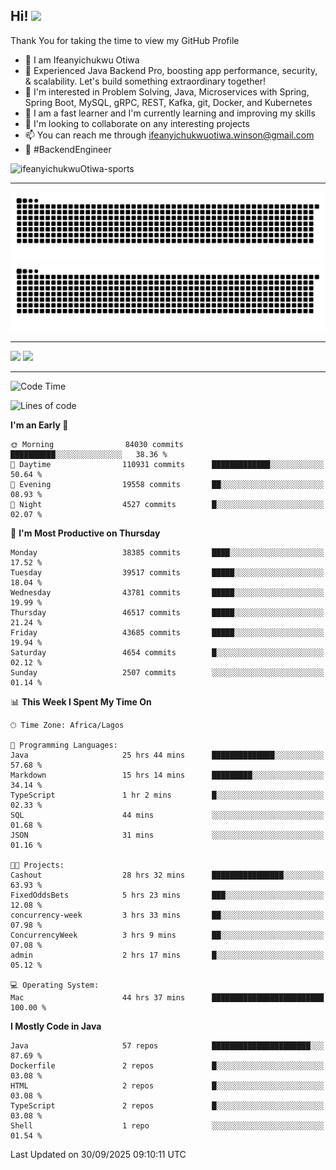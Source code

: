 <!-- BLOG-POST-LIST:START --><!-- BLOG-POST-LIST:END -->

## Hi! <img src="https://media.giphy.com/media/hvRJCLFzcasrR4ia7z/giphy.gif" width="4%"> 

Thank You for taking the time to view my GitHub Profile

- 👋 I am Ifeanyichukwu Otiwa
- 🚀 Experienced Java Backend Pro, boosting app performance, security, & scalability. Let's build something extraordinary together!
- 👀 I'm interested in Problem Solving, Java, Microservices with Spring, Spring Boot, MySQL, gRPC, REST, Kafka, git, Docker, and Kubernetes
- 🌱 I am a fast learner and I'm currently learning and improving my skills
- 💞️ I'm looking to collaborate on any interesting projects
- 📫 You can reach me through ifeanyichukwuotiwa.winson@gmail.com
- 🚀 #BackendEngineer

<p align="left" marginTop="10px"> <img src="https://komarev.com/ghpvc/?username=ifeanyichukwuOtiwa-sports&label=Profile%20views&color=0e75b6&style=for-the-badge" alt="ifeanyichukwuOtiwa-sports" /> </p>

***

<!--🐍📈SNAKEGRAPH / 🌐WEBSITE: https://github.com/Platane/snk -->
![github contribution grid snake animation](https://raw.githubusercontent.com/ifeanyichukwuOtiwa-sports/ifeanyichukwuOtiwa-sports/output/github-contribution-grid-snake-dark.svg#gh-dark-mode-only)![github contribution grid snake animation](https://raw.githubusercontent.com/ifeanyichukwuOtiwa-sports/ifeanyichukwuOtiwa-sports/output/github-contribution-grid-snake.svg#gh-light-mode-only)

***

<p float="left">
  <img float="left" src="https://github-readme-stats.vercel.app/api?username=ifeanyichukwuOtiwa-sports&count_private=true&include_all_commits=true&theme=react&show_icons=true" />
  <img float="right" src="https://github-readme-stats.vercel.app/api/top-langs/?username=ifeanyichukwuOtiwa-sports&layout=compact&show_icons=true&theme=react" /> 
</p>

***



<!--START_SECTION:waka-->
![Code Time](http://img.shields.io/badge/Code%20Time-4%2C285%20hrs%2021%20mins-blue)

![Lines of code](https://img.shields.io/badge/From%20Hello%20World%20I%27ve%20Written-62.3%20million%20lines%20of%20code-blue)

**I'm an Early 🐤** 

```text
🌞 Morning                84030 commits       ██████████░░░░░░░░░░░░░░░   38.36 % 
🌆 Daytime                110931 commits      █████████████░░░░░░░░░░░░   50.64 % 
🌃 Evening                19558 commits       ██░░░░░░░░░░░░░░░░░░░░░░░   08.93 % 
🌙 Night                  4527 commits        █░░░░░░░░░░░░░░░░░░░░░░░░   02.07 % 
```
📅 **I'm Most Productive on Thursday** 

```text
Monday                   38385 commits       ████░░░░░░░░░░░░░░░░░░░░░   17.52 % 
Tuesday                  39517 commits       █████░░░░░░░░░░░░░░░░░░░░   18.04 % 
Wednesday                43781 commits       █████░░░░░░░░░░░░░░░░░░░░   19.99 % 
Thursday                 46517 commits       █████░░░░░░░░░░░░░░░░░░░░   21.24 % 
Friday                   43685 commits       █████░░░░░░░░░░░░░░░░░░░░   19.94 % 
Saturday                 4654 commits        █░░░░░░░░░░░░░░░░░░░░░░░░   02.12 % 
Sunday                   2507 commits        ░░░░░░░░░░░░░░░░░░░░░░░░░   01.14 % 
```


📊 **This Week I Spent My Time On** 

```text
🕑︎ Time Zone: Africa/Lagos

💬 Programming Languages: 
Java                     25 hrs 44 mins      ██████████████░░░░░░░░░░░   57.68 % 
Markdown                 15 hrs 14 mins      █████████░░░░░░░░░░░░░░░░   34.14 % 
TypeScript               1 hr 2 mins         █░░░░░░░░░░░░░░░░░░░░░░░░   02.33 % 
SQL                      44 mins             ░░░░░░░░░░░░░░░░░░░░░░░░░   01.68 % 
JSON                     31 mins             ░░░░░░░░░░░░░░░░░░░░░░░░░   01.16 % 

🐱‍💻 Projects: 
Cashout                  28 hrs 32 mins      ████████████████░░░░░░░░░   63.93 % 
FixedOddsBets            5 hrs 23 mins       ███░░░░░░░░░░░░░░░░░░░░░░   12.08 % 
concurrency-week         3 hrs 33 mins       ██░░░░░░░░░░░░░░░░░░░░░░░   07.98 % 
ConcurrencyWeek          3 hrs 9 mins        ██░░░░░░░░░░░░░░░░░░░░░░░   07.08 % 
admin                    2 hrs 17 mins       █░░░░░░░░░░░░░░░░░░░░░░░░   05.12 % 

💻 Operating System: 
Mac                      44 hrs 37 mins      █████████████████████████   100.00 % 
```

**I Mostly Code in Java** 

```text
Java                     57 repos            ██████████████████████░░░   87.69 % 
Dockerfile               2 repos             █░░░░░░░░░░░░░░░░░░░░░░░░   03.08 % 
HTML                     2 repos             █░░░░░░░░░░░░░░░░░░░░░░░░   03.08 % 
TypeScript               2 repos             █░░░░░░░░░░░░░░░░░░░░░░░░   03.08 % 
Shell                    1 repo              ░░░░░░░░░░░░░░░░░░░░░░░░░   01.54 % 
```




 Last Updated on 30/09/2025 09:10:11 UTC
<!--END_SECTION:waka-->

<!--
<p align="center">
![trophy](https://github-profile-trophy.vercel.app/?username=ifeanyichukwuOtiwa-sports&theme=onedark) (https://github.com/ryo-ma/github-profile-trophy)
</p>
-->

<!---
ifeanyi-otiwa/ifeanyi-otiwa is a ✨ special ✨ repository because its `README.md` (this file) appears on your GitHub profile.
You can click the Preview link to take a look at your changes.
--->
